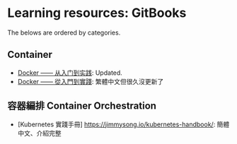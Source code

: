 Learning resources: GitBooks
===

The belows are ordered by categories.

## Container
- [Docker —— 从入门到实践](https://yeasy.gitbooks.io/docker_practice/content/): Updated.
- [Docker —— 從入門到實踐](https://philipzheng.gitbooks.io/docker_practice/): 繁體中文但很久沒更新了

## 容器編排 Container Orchestration
- [Kubernetes 實踐手冊] https://jimmysong.io/kubernetes-handbook/: 簡體中文、介紹完整
